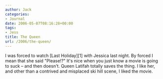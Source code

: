 ```yaml
---
author: Jack
categories:
- Journal
date: 2006-05-07T08:16:28+00:00
tags:
- Jess
title: The Queen
url: /2006/the-queen/
---
```


I was forced to watch \[Last Holiday\]\[1\] with Jessica last night. By forced I mean that she said "Please!?" It's nice when you just know a movie is going to suck &#8211; and then doesn't. Queen Latifah totally saves the thing. I like her, and other than a contrived and misplaced ski hill scene, I liked the movie. 

[1]: <http://www.rottentomatoes.com/m/10004662-last_holiday/>